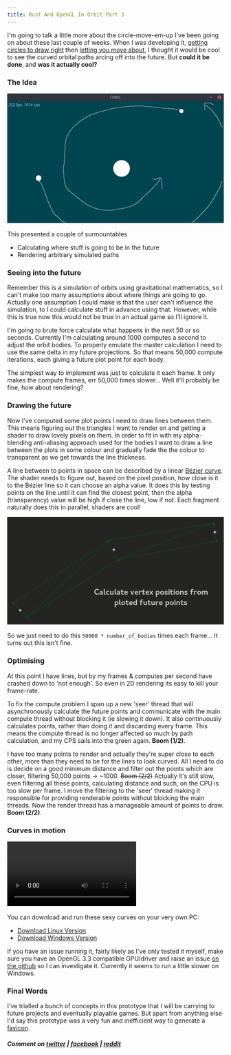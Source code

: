 ```yaml
---
title: Rust And OpenGL In Orbit Part 3
---
```

I'm going to talk a little more about the circle-move-em-up I've been going on about these last couple of weeks. When I was developing it, [getting circles to draw right](/2017/06/09/rust-and-opengl-in-orbit.html) then [letting you move about](/2017/06/16/rust-and-opengl-in-orbit-p2.html), I thought it would be cool to see the curved orbital paths arcing off into the future. But **could it be done**, and **was it actually cool?**

### The Idea
![](/assets/orbit-p3/path-sketch.png "Kinda like this")

This presented a couple of surmountables
* Calculating where stuff is going to be in the future
* Rendering arbitrary simulated paths

### Seeing into the future
Remember this is a simulation of orbits using gravitational mathematics, so I can't make too many assumptions about where things are going to go. Actually one assumption I could make is that the user can't influence the simulation, to I could calculate stuff in advance using that. However, while this is true now this would not be true in an actual game so I'll ignore it.

I'm going to brute force calculate what happens in the next 50 or so seconds. Currently I'm calculating around 1000 computes a second to adjust the orbit bodies. To properly emulate the master calculation I need to use the same delta in my future projections. So that means 50,000 compute iterations, each giving a future plot point for each body.

The simplest way to implement was just to calculate it each frame. It only makes the compute frames, err 50,000 times slower... Well it'll probably be fine, how about rendering?

### Drawing the future
Now I've computed some plot points I need to draw lines between them. This means figuring out the triangles I want to render on and getting a shader to draw lovely pixels on them. In order to fit in with my alpha-blending anti-aliasing approach used for the bodies I want to draw a line between the plots in some colour and gradually fade the the colour to transparent as we get towards the line thickness.

A line between to points in space can be described by a linear [Bézier curve](https://en.wikipedia.org/wiki/B%C3%A9zier_curve). The shader needs to figure out, based on the pixel position, how close is it to the Bézier line so it can choose an alpha value. It does this by testing points on the line until it can find the closest point, then the alpha (transparency) value will be high if close the line, low if not. Each fragment naturally does this in parallel, shaders are cool!

![](/assets/orbit-p3/render-future.gif)

So we just need to do this `50000 * number_of_bodies` times each frame... It turns out this isn't fine.

### Optimising
At this point I have lines, but by my frames & computes per second have crashed down to 'not enough'. So even in 2D rendering its easy to kill your frame-rate.

To fix the compute problem I span up a new 'seer' thread that will asynchronously calculate the future points and communicate with the main compute thread without blocking it (ie slowing it down). It also continuously calculates points, rather than doing it and discarding every frame. This means the compute thread is no longer affected so much by path calculation, and my CPS sails into the green again. **Boom (1/2)**.

I have too many points to render and actually they're super close to each other, more than they need to be for the lines to look curved. All I need to do is decide on a good minimum distance and filter out the points which are closer, filtering 50,000 points -> ~1000. ~~Boom (2/2)~~ Actually it's still slow, even filtering all these points, calculating distance and such, on the CPU is too slow per frame. I move the filtering to the 'seer' thread making it responsible for providing renderable points without blocking the main threads. Now the render thread has a manageable amount of points to draw. **Boom (2/2)**.

### Curves in motion
<video src="/assets/orbit-p3/curves-600k.webm" loop autoplay controls></video>

You can download and run these sexy curves on your very own PC:
* [Download Linux Version](https://github.com/alex-butler-games/prototype-orbit/releases/download/0.1/prototype-orbit-linux-x86_64.zip)
* [Download Windows Version](https://github.com/alex-butler-games/prototype-orbit/releases/download/0.1/prototype-orbit-windows-x86_64.zip)

If you have an issue running it, fairly likely as I've only tested it myself, make sure you have an OpenGL 3.3 compatible GPU/driver and raise an issue [on the github](https://github.com/alex-butler-games/prototype-orbit/issues) so I can investigate it. Currently it seems to run a little slower on Windows.


### Final Words
I've trialled a bunch of concepts in this prototype that I will be carrying to future projects and eventually playable games. But apart from anything else I'd say this prototype was a very fun and inefficient way to generate a [favicon](https://en.wikipedia.org/wiki/Favicon).

##### Comment on [twitter](https://twitter.com/alexbutlergames/status/878253690351607808) | [facebook](https://www.facebook.com/alexbutlergames/posts/1479791112108271) | [reddit](https://www.reddit.com/r/devblogs/comments/6j1gcs/that_guy_that_quit_his_job_to_make_games_this/)

